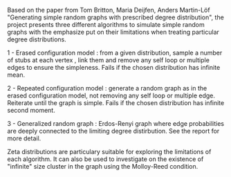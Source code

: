 Based on the paper from Tom Britton, Maria Deijfen, Anders Martin-Löf "Generating simple random graphs with prescribed degree distribution", the project presents 
three different algorithms to simulate simple random graphs with the emphasize put on their limitations when treating particular degree distributions. 

1 - Erased configuration model : from a given distribution, sample a number of stubs at each vertex , link them and remove any self loop or multiple edges to ensure the simpleness. Fails if the chosen distribution has infinite mean.

2 - Repeated configuration model : generate a random graph as in the erased configuration model, not removing any self loop or multiple edge. Reiterate until the graph is simple. Fails if the chosen distribution has infinite second moment. 

3 - Generalized random graph : Erdos-Renyi graph where edge probabilities are deeply connected to the limiting degree distirbution. See the report for more detail.

Zeta distributions are particulary suitable for exploring the limitations of each algorithm. It can also be used to investigate on the existence of "infinite" size cluster in the graph using the Molloy-Reed condition. 

